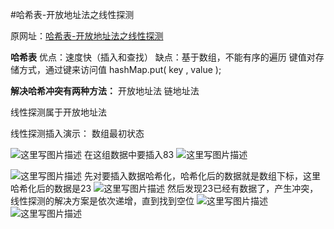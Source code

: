 #哈希表-开放地址法之线性探测



原网址：[哈希表-开放地址法之线性探测](https://blog.csdn.net/qq_36533951/article/details/78847671)

**哈希表** 
优点：速度快（插入和查找） 
缺点：基于数组，不能有序的遍历 
键值对存储方式，通过键来访问值 
hashMap.put( key , value );

**解决哈希冲突有两种方法：** 
开放地址法 
链地址法

线性探测属于开放地址法

线性探测插入演示： 
数组最初状态

![这里写图片描述](http://img.blog.csdn.net/20171219212751544?watermark/2/text/aHR0cDovL2Jsb2cuY3Nkbi5uZXQvcXFfMzY1MzM5NTE=/font/5a6L5L2T/fontsize/400/fill/I0JBQkFCMA==/dissolve/70/gravity/SouthEast) 
在这组数据中要插入83 
![这里写图片描述](http://img.blog.csdn.net/20171219212805438?watermark/2/text/aHR0cDovL2Jsb2cuY3Nkbi5uZXQvcXFfMzY1MzM5NTE=/font/5a6L5L2T/fontsize/400/fill/I0JBQkFCMA==/dissolve/70/gravity/SouthEast)

![这里写图片描述](http://img.blog.csdn.net/20171219212820662?watermark/2/text/aHR0cDovL2Jsb2cuY3Nkbi5uZXQvcXFfMzY1MzM5NTE=/font/5a6L5L2T/fontsize/400/fill/I0JBQkFCMA==/dissolve/70/gravity/SouthEast) 
先对要插入数据哈希化，哈希化后的数据就是数组下标，这里哈希化后的数据是23 
![这里写图片描述](http://img.blog.csdn.net/20171219212832243?watermark/2/text/aHR0cDovL2Jsb2cuY3Nkbi5uZXQvcXFfMzY1MzM5NTE=/font/5a6L5L2T/fontsize/400/fill/I0JBQkFCMA==/dissolve/70/gravity/SouthEast) 
然后发现23已经有数据了，产生冲突，线性探测的解决方案是依次递增，直到找到空位 
![这里写图片描述](http://img.blog.csdn.net/20171219212910702?watermark/2/text/aHR0cDovL2Jsb2cuY3Nkbi5uZXQvcXFfMzY1MzM5NTE=/font/5a6L5L2T/fontsize/400/fill/I0JBQkFCMA==/dissolve/70/gravity/SouthEast) 
![这里写图片描述](http://img.blog.csdn.net/20171219212845453?watermark/2/text/aHR0cDovL2Jsb2cuY3Nkbi5uZXQvcXFfMzY1MzM5NTE=/font/5a6L5L2T/fontsize/400/fill/I0JBQkFCMA==/dissolve/70/gravity/SouthEast)

